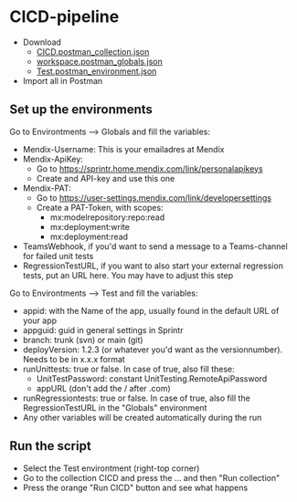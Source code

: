 # CICD-pipeline

- Download
  - [CICD.postman_collection.json]()
  - [workspace.postman_globals.json]()
  - [Test.postman_environment.json]()
- Import all in Postman


## Set up the environments

Go to Environtments --> Globals and fill the variables:
- Mendix-Username: This is your emailadres at Mendix
- Mendix-ApiKey:
  - Go to https://sprintr.home.mendix.com/link/personalapikeys
  - Create and API-key and use this one
- Mendix-PAT:
  - Go to https://user-settings.mendix.com/link/developersettings
  - Create a PAT-Token, with scopes:
    - mx:modelrepository:repo:read
    - mx:deployment:write
    - mx:deployment:read
- TeamsWebhook, if you'd want to send a message to a Teams-channel for failed unit tests
- RegressionTestURL, if you want to also start your external regression tests, put an URL here. You may have to adjust this step

Go to Environtments --> Test and fill the variables:
- appid: with the Name of the app, usually found in the default URL of your app
- appguid: guid in general settings in Sprintr
- branch: trunk (svn) or main (git)
- deployVersion: 1.2.3 (or whatever you'd want as the versionnumber). Needs to be in x.x.x format
- runUnittests: true or false. In case of true, also fill these:
  - UnitTestPassword: constant UnitTesting.RemoteApiPassword
  - appURL (don't add the / after .com)
- runRegressiontests: true or false. In case of true, also fill the RegressionTestURL in the "Globals" environment
- Any other variables will be created automatically during the run

## Run the script
- Select the Test environtment (right-top corner)
- Go to the collection CICD and press the ... and then "Run collection"
- Press the orange "Run CICD" button and see what happens
